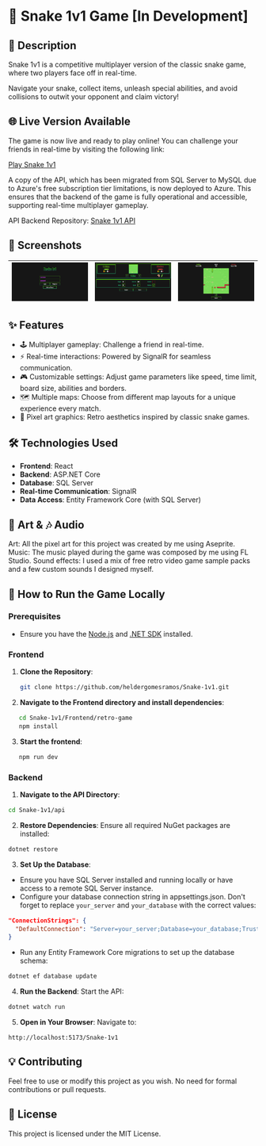 # 🐍 Snake 1v1 Game [In Development]

## 📖 Description

Snake 1v1 is a competitive multiplayer version of the classic snake game, where two players face off in real-time.

Navigate your snake, collect items, unleash special abilities, and avoid collisions to outwit your opponent and claim victory!

## 🌐 Live Version Available
The game is now live and ready to play online! You can challenge your friends in real-time by visiting the following link:

[Play Snake 1v1](https://heldergomesramos.github.io/Snake-1v1)

A copy of the API, which has been migrated from SQL Server to MySQL due to Azure's free subscription tier limitations, is now deployed to Azure. This ensures that the backend of the game is fully operational and accessible, supporting real-time multiplayer gameplay.

API Backend Repository: [Snake 1v1 API](https://github.com/heldergomesramos/Snake-1v1-api-mysql)

## 📸 Screenshots

| ![Gameplay Screenshot 1](/screenshots/Snake-1v1-Screenshot.png) | ![Gameplay Screenshot 2](/screenshots/Snake-1v1-Screenshot-cpl.png) | ![Menu Screenshot](/screenshots/Snake-1v1-Screenshot-game.png) |
| :-------------------------------------------------------------: | :-----------------------------------------------------------------: | :------------------------------------------------------------: |

## ✨ Features

- 🕹 Multiplayer gameplay: Challenge a friend in real-time.
- ⚡ Real-time interactions: Powered by SignalR for seamless communication.
- 🎮 Customizable settings: Adjust game parameters like speed, time limit, board size, abilities and borders.
- 🗺 Multiple maps: Choose from different map layouts for a unique experience every match.
- 🎨 Pixel art graphics: Retro aesthetics inspired by classic snake games.

## 🛠 Technologies Used

- **Frontend**: React
- **Backend**: ASP.NET Core
- **Database**: SQL Server
- **Real-time Communication**: SignalR
- **Data Access**: Entity Framework Core (with SQL Server)

## 🎨 Art & 🎶 Audio

Art: All the pixel art for this project was created by me using Aseprite.
Music: The music played during the game was composed by me using FL Studio.
Sound effects: I used a mix of free retro video game sample packs and a few custom sounds I designed myself.

## 🚀 How to Run the Game Locally

### Prerequisites

- Ensure you have the [Node.js](https://nodejs.org/) and [.NET SDK](https://dotnet.microsoft.com/download) installed.

### Frontend

1. **Clone the Repository**:

   ```bash
   git clone https://github.com/heldergomesramos/Snake-1v1.git
   ```

2. **Navigate to the Frontend directory and install dependencies**:

```bash
   cd Snake-1v1/Frontend/retro-game
   npm install
```

3. **Start the frontend**:

```bash
   npm run dev
```

### Backend

1. **Navigate to the API Directory**:

```bash
cd Snake-1v1/api
```

2. **Restore Dependencies**: Ensure all required NuGet packages are installed:

```bash
dotnet restore
```

3. **Set Up the Database**:

- Ensure you have SQL Server installed and running locally or have access to a remote SQL Server instance.
- Configure your database connection string in appsettings.json. Don't forget to replace `your_server` and `your_database` with the correct values:

```json
"ConnectionStrings": {
  "DefaultConnection": "Server=your_server;Database=your_database;Trusted_Connection=True;"
}
```

- Run any Entity Framework Core migrations to set up the database schema:

```bash
dotnet ef database update
```

4. **Run the Backend**: Start the API:

```bash
dotnet watch run
```

5. **Open in Your Browser**: Navigate to:

```arduino
http://localhost:5173/Snake-1v1
```

## 💡 Contributing

Feel free to use or modify this project as you wish. No need for formal contributions or pull requests.

## 📄 License

This project is licensed under the MIT License.
